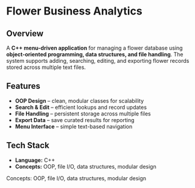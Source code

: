 # Flower Business Analytics  

## Overview  
A **C++ menu-driven application** for managing a flower database using **object-oriented programming, data structures, and file handling**. The system supports adding, searching, editing, and exporting flower records stored across multiple text files.  

## Features  
- **OOP Design** – clean, modular classes for scalability  
- **Search & Edit** – efficient lookups and record updates  
- **File Handling** – persistent storage across multiple files  
- **Export Data** – save curated results for reporting  
- **Menu Interface** – simple text-based navigation  

## Tech Stack  
- **Language:** C++  
- **Concepts:** OOP, file I/O, data structures, modular design  

Concepts: OOP, file I/O, data structures, modular design
